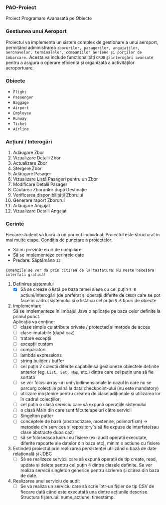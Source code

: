 ### PAO-Proiect
Proiect Programare Avanasată pe Obiecte

### Gestiunea unui Aeroport
Proiectul va implementa un sistem complex de gestionare a
unui aeroport, permițând administrarea
`zborurilor, pasagerilor, angajaților, aeronavelor, terminalelor, companiilor aeriene și porților de îmbarcare.`
Acesta va include funcționalități `CRUD` și `interogări avansate` pentru a asigura o operare eficientă și organizată a activităților aeroportuare.

### Obiecte
- `Flight`
- `Passenger`
- `Baggage`
- `Airport`
- `Employee`
- `Runway`
- `Ticket`
- `Airline`

### Acțiuni / Interogări
1. Adăugare Zbor
2. Vizualizare Detalii Zbor
3. Actualizare Zbor
4. Ștergere Zbor
5. Adăugare Pasager
6. Vizualizare Listă Pasageri pentru un Zbor
7. Modificare Detalii Pasager
8. Căutarea Zborurilor după Destinație
9. Verificarea disponibilității Zborului
10. Generare raport Zborurui
11. Adăugare Angajat
12. Vizualizare Detalii Angajat

### Cerinte
Fiecare student va lucra la un poriect individual. Proiectul este structurat în mai multe etape.
Condiția de punctare a proiectelor:

* Să nu prezinte erori de compilare
* Să se implementeze cerințele date
* Predare: Săptămâna `13`

`Comenzile se vor da prin citirea de la tastatura!`
`Nu neste necesara interfata grafică!`

1. Definirea sistemului
    - [x] Să se creeze o listă pe baza temei alese cu cel puțin `7-8` acțiuni/interogări (de preferat și operații diferite de `CRUD`)
      care se pot face în cadrul sistemului și o listă cu cel puțin `5-6` tipuri de obiecte

2. Implementare <br>
   Să se implementeze în limbajul Java o aplicație pe baza celor definite la primul punct. <br>
   Aplicația va conține:
    - [ ] clase simple cu atribute private / protected si metode de acces
    - [ ] clase imutabile (după caz)
    - [ ] tratare excepții
    - [ ] excepții custom
    - [ ] comparatori
    - [ ] lambda expressions
    - [ ] string builder / buffer
    - [ ] cel puțin 2 colecții diferite capabile să gestioneze obiectele definite anterior (eg. `List, Set, Map`, etc.)
      dintre care cel puțin una să fie sortată
    - [ ] se vor folosi array-uri uni-/bidimensionale în cazul în care nu se parcurg
      colecțiile până la data checkpoint-ului (nu este mandatory)
    - [ ] utilizare moștenire pentru crearea de clase adiționale și utilizarea lor în cadrul colecțiilor;
    - [ ] cel puțin o clasă serviciu care să expună operațiile sistemului
    - [ ] o clasă Main din care sunt făcute apeluri către servicii
    - [ ] Singelton patter
    - [ ] conceptele de bază (abstractizare, mostenire, polimorfism) -> metodele din services si repository`s
      să fie expuse de interfete(sau clase abstracte dupa caz)
    - [ ] să se foloseasca lucrul cu fisiere (ex: audit operatii executate, diferite rapoarte ale datelor din baza etc), 
   minim o actiune cu fisiere
3. Extindeți proiectul prin realizarea persistenței utilizând o bază de date relațională și JDBC
    - [ ] Să se realizeze servicii care să expună operații de tip create, read, update și delete pentru cel puțin 4
      dintre clasele definite. Se vor realiza servicii singleton generice pentru scrierea și citirea din baza de date.

4. Realizarea unui serviciu de audit
    - [ ] Se va realiza un serviciu care să scrie într-un fișier de tip CSV de fiecare dată când este
      executată una dintre acțiunile descrise. Structura fișierului: nume_acțiune, timestamp.